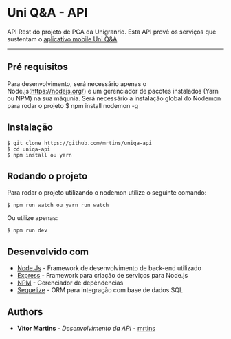 # Uni Q&A - API

API Rest do projeto de PCA da Unigranrio. Esta API provê os serviços que sustentam o [aplicativo mobile Uni Q&A](https://github.com/mrtins/uniqa-mobile)

---
## Pré requisitos

Para desenvolvimento, será necessário apenas o Node.js(https://nodejs.org/) e um gerenciador de pacotes instalados (Yarn ou NPM) na sua máqunia.
Será necessário a instalação global do Nodemon para rodar o projeto
  $ npm install nodemon -g

## Instalação

    $ git clone https://github.com/mrtins/uniqa-api
    $ cd uniqa-api
    $ npm install ou yarn

## Rodando o projeto

Para rodar o projeto utilizando o nodemon utilize o seguinte comando:

    $ npm run watch ou yarn run watch
    
Ou utilize apenas: 

    $ npm run dev

## Desenvolvido com

* [Node.Js](https://nodejs.org/en/) - Framework de desenvolvimento de back-end utilizado
* [Express](https://expressjs.com/pt-br/) - Framework para criação de serviços para Node.js
* [NPM](https://www.npmjs.com/) - Gerenciador de depêndencias
* [Sequelize](https://sequelize.org/) - ORM para integração com base de dados SQL

## Authors

* **Vitor Martins** - *Desenvolvimento da API* - [mrtins](https://github.com/mrtins)
